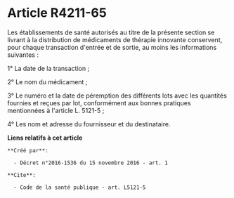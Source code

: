 # Article R4211-65

Les établissements de santé autorisés au titre de la présente section se livrant à la distribution de médicaments de thérapie
innovante conservent, pour chaque transaction d'entrée et de sortie, au moins les informations suivantes : 

1° La date de la transaction ; 

2° Le nom du médicament ; 

3° Le numéro et la date de péremption des différents lots avec les quantités fournies et reçues par lot, conformément aux
bonnes pratiques mentionnées à l'article L. 5121-5 ; 

4° Les nom et adresse du fournisseur et du destinataire.

**Liens relatifs à cet article**

	**Créé par**:

	  - Décret n°2016-1536 du 15 novembre 2016 - art. 1

	**Cite**:

	  - Code de la santé publique - art. L5121-5
